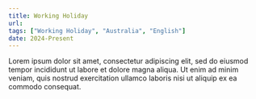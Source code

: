 ```yaml
---
title: Working Holiday
url: 
tags: ["Working Holiday", "Australia", "English"]
date: 2024-Present
---
```


Lorem ipsum dolor sit amet, consectetur adipiscing elit, sed do eiusmod tempor incididunt ut labore et dolore magna aliqua. Ut enim ad minim veniam, quis nostrud exercitation ullamco laboris nisi ut aliquip ex ea commodo consequat.
